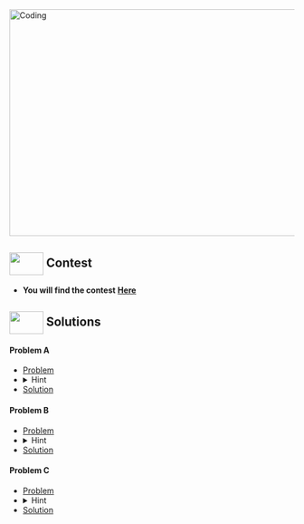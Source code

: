 <img alt="Coding" width="800px" height="400px" src="https://cdn.dribbble.com/users/1959912/screenshots/6463995/competition_dribbble.gif">

## <img src = "https://cdn.dribbble.com/users/2131993/screenshots/4948736/media/421d4ed2f3d23c73d64d20963f61f422.gif" align = "center" width = "60px" height = "40px"> Contest
- **You will find the contest** [**Here**](https://codeforces.com/contest/1862)


## <img src = "https://cdn.dribbble.com/users/1138721/screenshots/10809828/media/478d32b2e65c8c3194b7f2154e179231.gif" align = "center" width = "60px" height = "40px"> Solutions

#### Problem A
- [Problem](https://codeforces.com/contest/1862/problem/A)
- <details> <summary> Hint</summary> Check column by column and check if there is any subsuquence v i k a . If yes then print yes otherwise print no </details>
- [Solution](https://github.com/khalid586/Live-and-Virtual-Contests/blob/main/LIve%20Contests/CF%20Round%20894/CF%201862A.cpp)

#### Problem B
- [Problem](https://codeforces.com/contest/1862/problem/B)
- <details> <summary> Hint</summary> If you find any element less than previous element then you have to perform any operation otherwise just print the array elements.</details>
- [Solution](https://github.com/khalid586/Live-and-Virtual-Contests/blob/main/LIve%20Contests/CF%20Round%20894/CF%201862B.cpp)

#### Problem C
- [Problem](https://codeforces.com/contest/1862/problem/C)
- <details> <summary> Hint</summary> 1. Think from backwards. <br>2. Think array index wise.</details>
- [Solution](https://github.com/khalid586/Live-and-Virtual-Contests/blob/main/LIve%20Contests/CF%20Round%20894/CF%201862C.cpp)